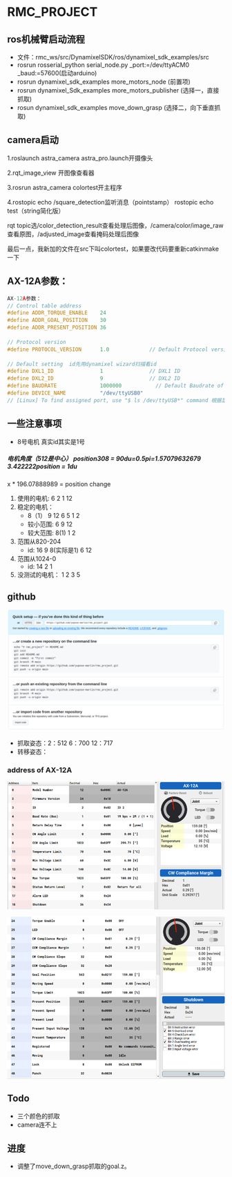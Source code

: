 # RMC_PROJECT

## ros机械臂启动流程

* 文件：rmc_ws/src/DynamixelSDK/ros/dynamixel_sdk_examples/src
* rosrun rosserial_python serial_node.py _port:=/dev/ttyACM0 _baud:=57600(启动arduino)
* rosrun dynamixel_sdk_examples more_motors_node (前置项)
* rosrun dynamixel_Sdk_examples more_motors_publisher  (选择一，直接抓取)
* rosun dynamixel_sdk_examples move_down_grasp (选择二，向下垂直抓取)

## camera启动

1.roslaunch astra_camera astra_pro.launch开摄像头

2.rqt_image_view 开图像查看器

3.rosrun astra_camera colortest开主程序

4.rostopic echo /square_detection监听消息（pointstamp）
rostopic echo test（string简化版）

rqt topic选/color_detection_result查看处理后图像，/camera/color/image_raw查看原图，/adjusted_image查看掩码处理后图像

最后一点，我新加的文件在src下叫colortest，如果要改代码要重新catkinmake一下

## AX-12A参数：

```c++
AX-12A参数：
// Control table address
#define ADDR_TORQUE_ENABLE    24
#define ADDR_GOAL_POSITION    30
#define ADDR_PRESENT_POSITION 36

// Protocol version
#define PROTOCOL_VERSION      1.0             // Default Protocol version of DYNAMIXEL X series.

// Default setting  id先用dynamixel wizard扫描看id
#define DXL1_ID               1               // DXL1 ID
#define DXL2_ID               9               // DXL2 ID
#define BAUDRATE              1000000           // Default Baudrate of DYNAMIXEL X series
#define DEVICE_NAME           "/dev/ttyUSB0"  
// [Linux] To find assigned port, use "$ ls /dev/ttyUSB*" command 根据显示更改usb
```

## 一些注意事项

* 8号电机 真实id其实是1号

##### 电机角度（512是中心） position308 = 90du=0.5pi=1.57079632679       3.422222position = 1du

x * 196.07888989 = position change

1. 使用的电机: 6  2  1  12
1. 稳定的电机：
   * 8（1） 9 12 6 5 1 2
   * 较小范围: 6 9 12
   * 较大范围: 8(1) 1  2
2. 范围从820-204
   * id:  16 9 8(实际是1) 6 12
3. 范围从1024-0
   * id: 14 2 1
4. 没测试的电机： 1 2 3 5

## github

![image-20240103170043179](README.assets/image-20240103170043179.png)



* 抓取姿态：2：512       6：700     12：717
* 转移姿态：



### address of AX-12A

![image-20240104173845224](README.assets/image-20240104173845224.png)

![image-20240104173857311](README.assets/image-20240104173857311.png)



## Todo

* 三个颜色的抓取
* camera连不上

## 进度

* 调整了move_down_grasp抓取的goal.z。
